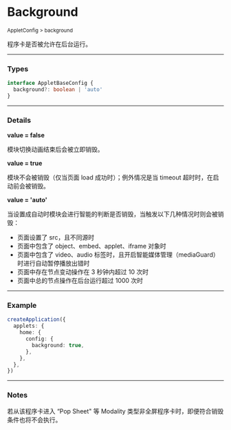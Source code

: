 # Background

<small>AppletConfig > background</small>

程序卡是否被允许在后台运行。

---

<h3>Types</h3>

```ts
interface AppletBaseConfig {
  background?: boolean | 'auto'
}
```

---

<h3>Details</h3>

**value = false**

模块切换动画结束后会被立即销毁。

**value = true**

模块不会被销毁（仅当页面 load 成功时）；例外情况是当 timeout 超时时，在启动前会被销毁。

**value = 'auto'**

当设置成自动时模块会进行智能的判断是否销毁，当触发以下几种情况时则会被销毁：

- 页面设置了 src，且不同源时
- 页面中包含了 object、embed、applet、iframe 对象时
- 页面中包含了 video、audio 标签时，且开启智能媒体管理（mediaGuard）时进行自动暂停播放出错时
- 页面中存在节点变动操作在 3 秒钟内超过 10 次时
- 页面中总的节点操作在后台运行超过 1000 次时

---

<h3>Example</h3>

```ts
createApplication({
  applets: {
    home: {
      config: {
        background: true,
      },
    },
  },
})
```

---

<h3>Notes</h3>

若从该程序卡进入 “Pop Sheet" 等 Modality 类型非全屏程序卡时，即便符合销毁条件也将不会执行。
